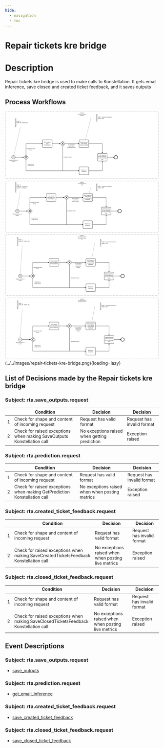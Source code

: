 ```yaml
---
hide:
  - navigation
  - toc
---
```


# Repair tickets kre bridge

# Description

Repair tickets kre bridge is used to make calls to Konstellation. It gets email inference, save closed and created ticket feedback, and it saves outputs

## Process Workflows
![](../../images/repair-tickets-kre-bridge.png)(../../images/repair-tickets-kre-bridge.png){loading=lazy}

## List of Decisions made by the Repair tickets kre bridge
### Subject: rta.save_outputs.request
|     | Condition                                                                | Decision                                      | Decision                   |
|-----|--------------------------------------------------------------------------|-----------------------------------------------|----------------------------|
| 1   | Check for shape and content of incoming request                          | Request has valid format                      | Request has invalid format |
| 2   | Check for raised exceptions when making SaveOutputs Konstellation call   | No exceptions raised when getting prediction  | Exception raised           |

### Subject: rta.prediction.request
|     | Condition                                                                  | Decision                                        | Decision                    |
|-----|----------------------------------------------------------------------------|-------------------------------------------------|-----------------------------|
| 1   | Check for shape and content of incoming request                            | Request has valid format                        | Request has invalid format  |
| 2   | Check for raised exceptions when making GetPrediction Konstellation call   | No exceptions raised when when posting metrics  | Exception raised            |

### Subject: rta.created_ticket_feedback.request
|     | Condition                                                                               | Decision                                            | Decision                   |
|-----|-----------------------------------------------------------------------------------------|-----------------------------------------------------|----------------------------|
| 1   | Check for shape and content of incoming request                                         | Request has valid format                            | Request has invalid format |
| 2   | Check for raised exceptions when making SaveCreatedTicketsFeedback Konstellation call   | No exceptions raised when when posting live metrics | Exception raised           |

### Subject: rta.closed_ticket_feedback.request
|     | Condition                                                                                | Decision                                            | Decision                   |
|-----|------------------------------------------------------------------------------------------|-----------------------------------------------------|----------------------------|
| 1   | Check for shape and content of incoming request                                          | Request has valid format                            | Request has invalid format |
| 2   | Check for raised exceptions when making SaveClosedTicketsFeedback Konstellation call     | No exceptions raised when when posting live metrics | Exception raised           |

## Event Descriptions
### Subject: rta.save_outputs.request
* [save_outputs](../services/repair-tickets-kre-bridge/actions/save_outputs.md)

### Subject: rta.prediction.request
* [get_email_inference](../services/repair-tickets-kre-bridge/actions/get_email_inference.md)

### Subject: rta.created_ticket_feedback.request
* [save_created_ticket_feedback](../services/repair-tickets-kre-bridge/actions/save_created_ticket_feedback.md)

### Subject: rta.closed_ticket_feedback.request
* [save_closed_ticket_feedback](../services/repair-tickets-kre-bridge/actions/save_closed_ticket_feedback.md)